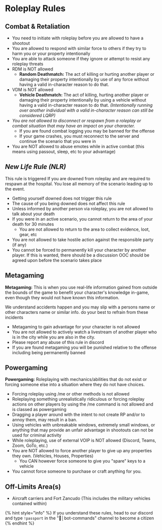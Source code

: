 # Roleplay Rules

## Combat & Retaliation

* You need to initiate with roleplay before you are allowed to have a shootout
* You are allowed to respond with similar force to others if they try to harm you or your property intentionally
* You are able to attack someone if they ignore or attempt to resist any roleplay threats&#x20;
* RDM is NOT allowed
  * **Random Deathmatch:** The act of killing or hurting another player or damaging their property intentionally by use of any force without having a valid in-character reason to do that.
* VDM is NOT allowed
  * **Vehicle Deathmatch:** The act of killing, hurting another player or damaging their property intentionally by using a vehicle without having a valid in-character reason to do that. _(Intentionally running over another individual with a valid in-character reason can still be considered LQRP)_
* _You are not allowed to disconnect or respawn from a roleplay or combat situation that may have an impact on your character._
  * If you are found combat logging you may be banned for the offense
  * If your game crashes, you must reconnect to the server and continue the scenario that you were in
* You are NOT allowed to abuse emotes while in active combat (this means using  passout, sleep, etc to your advantage)

## _New Life Rule (NLR)_

This rule is triggered If you are downed from roleplay and are required to respawn at the hospital. You lose all memory of the scenario leading up to the event.

* Getting yourself downed does not trigger this rule
* The cause of you being downed does not affect this rule
* Unless informed by another person via roleplay, you are not allowed to talk about your death
* If you were in an active scenario, you cannot return to the area of your death for 30 minutes
  * You are not allowed to return to the area to collect evidence, loot, gear, etc
* You are not allowed to take hostile action against the responsible party (if any)&#x20;
* You cannot be forced to permanently kill your character by another player. If this is wanted, there should be a discussion OOC should be agreed upon before the scenario takes place

## Metagaming

**Metagaming:** This is when you use real-life information gained from outside the bounds of the game to benefit your character's knowledge in-game, even though they would not have known this information.

We understand accidents happen and you may slip with a persons name or other characters name or similar info. do your best to refrain from these incidents

* Metagaming to gain advantage for your character is not allowed
* You are not allowed to actively watch a livestream of another player who is in the city while you are also in the city.
* Please report any abuse of this rule in discord
* If you are found metagaming you will be punished relative to the offense including being permanently banned

## Powergaming

**Powergaming:** Roleplaying with mechanics/abilities that do not exist or forcing someone else into a situation where they do not have choices.

* Forcing roleplay using /me or other methods is not allowed
* Roleplaying something unrealistically ridiculous or forcing roleplay actions on other players by using the /me command is not allowed and is classed as powergaming
* Dragging a player around with the intent to not create RP and/or to annoy them, may result in a ban.
* Using vehicles with unbreakable windows, extremely small windows, or anything that may provide an unfair advantage in shootouts can not be used for criminal activity
* While roleplaying, use of external VOIP is NOT allowed (Discord, Teams, Zoom, GoTo, etc.)
* You are NOT allowed to force another player to give up any properties they own. (Vehicles, Houses, Properties)
  * You CAN however force someone to give you "spare" keys to a vehicle
* You cannot force someone to purchase or craft anything for you.

## **Off-Limits Area(s)**

* Aircraft carriers and Fort Zancudo (This includes the military vehicles contained within)

{% hint style="info" %}
If you understand these rules, head to our discord and type `!passport` in the "🤖│bot-commands" channel to become a citizen
{% endhint %}

